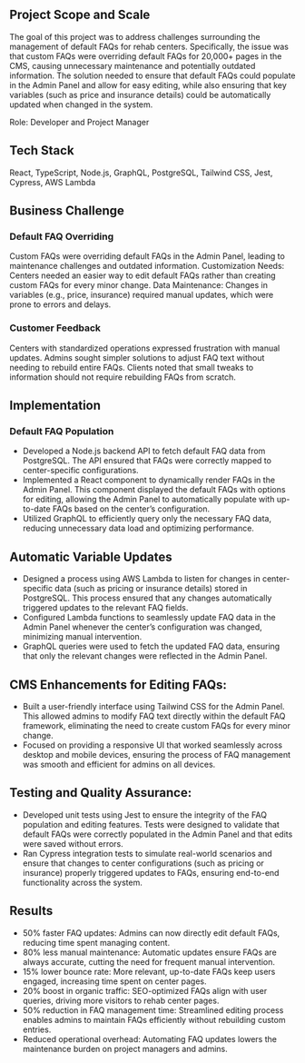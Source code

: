 ## Project Scope and Scale
The goal of this project was to address challenges surrounding the management of default FAQs for rehab centers. Specifically, the issue was that custom FAQs were overriding default FAQs for 20,000+ pages in the CMS, causing unnecessary maintenance and potentially outdated information. The solution needed to ensure that default FAQs could populate in the Admin Panel and allow for easy editing, while also ensuring that key variables (such as price and insurance details) could be automatically updated when changed in the system.

Role: Developer and Project Manager

## Tech Stack
React, TypeScript, Node.js, GraphQL, PostgreSQL, Tailwind CSS, Jest, Cypress, AWS Lambda

## Business Challenge

### Default FAQ Overriding
Custom FAQs were overriding default FAQs in the Admin Panel, leading to maintenance challenges and outdated information.
Customization Needs: Centers needed an easier way to edit default FAQs rather than creating custom FAQs for every minor change.
Data Maintenance: Changes in variables (e.g., price, insurance) required manual updates, which were prone to errors and delays.

### Customer Feedback
Centers with standardized operations expressed frustration with manual updates.
Admins sought simpler solutions to adjust FAQ text without needing to rebuild entire FAQs.
Clients noted that small tweaks to information should not require rebuilding FAQs from scratch.

## Implementation

### Default FAQ Population
- Developed a Node.js backend API to fetch default FAQ data from PostgreSQL. The API ensured that FAQs were correctly mapped to center-specific configurations.
- Implemented a React component to dynamically render FAQs in the Admin Panel. This component displayed the default FAQs with options for editing, allowing the Admin Panel to automatically populate with up-to-date FAQs based on the center’s configuration.
- Utilized GraphQL to efficiently query only the necessary FAQ data, reducing unnecessary data load and optimizing performance.

## Automatic Variable Updates

- Designed a process using AWS Lambda to listen for changes in center-specific data (such as pricing or insurance details) stored in PostgreSQL. This process ensured that any changes automatically triggered updates to the relevant FAQ fields.
- Configured Lambda functions to seamlessly update FAQ data in the Admin Panel whenever the center’s configuration was changed, minimizing manual intervention.
- GraphQL queries were used to fetch the updated FAQ data, ensuring that only the relevant changes were reflected in the Admin Panel.

## CMS Enhancements for Editing FAQs:

- Built a user-friendly interface using Tailwind CSS for the Admin Panel. This allowed admins to modify FAQ text directly within the default FAQ framework, eliminating the need to create custom FAQs for every minor change.
- Focused on providing a responsive UI that worked seamlessly across desktop and mobile devices, ensuring the process of FAQ management was smooth and efficient for admins on all devices.

## Testing and Quality Assurance:

- Developed unit tests using Jest to ensure the integrity of the FAQ population and editing features. Tests were designed to validate that default FAQs were correctly populated in the Admin Panel and that edits were saved without errors.
- Ran Cypress integration tests to simulate real-world scenarios and ensure that changes to center configurations (such as pricing or insurance) properly triggered updates to FAQs, ensuring end-to-end functionality across the system.

## Results
- 50% faster FAQ updates: Admins can now directly edit default FAQs, reducing time spent managing content.
- 80% less manual maintenance: Automatic updates ensure FAQs are always accurate, cutting the need for frequent manual intervention.
- 15% lower bounce rate: More relevant, up-to-date FAQs keep users engaged, increasing time spent on center pages.
- 20% boost in organic traffic: SEO-optimized FAQs align with user queries, driving more visitors to rehab center pages.
- 50% reduction in FAQ management time: Streamlined editing process enables admins to maintain FAQs efficiently without rebuilding custom entries.
- Reduced operational overhead: Automating FAQ updates lowers the maintenance burden on project managers and admins.
